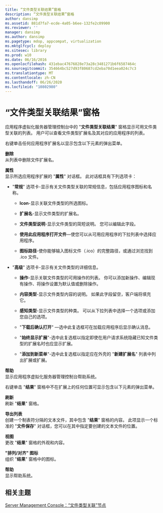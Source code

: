 ```yaml
---
title: “文件类型关联结果”窗格
description: “文件类型关联结果”窗格
author: dansimp
ms.assetid: 881d7fa7-ecde-4a05-b6ee-132fe2c09900
ms.reviewer: ''
manager: dansimp
ms.author: dansimp
ms.pagetype: mdop, appcompat, virtualization
ms.mktglfcycl: deploy
ms.sitesec: library
ms.prod: w10
ms.date: 06/16/2016
ms.openlocfilehash: 431ebac47676828e73a28c3481271b6f6587464c
ms.sourcegitcommit: 354664bc527d93f80687cd2eba70d1eea024c7c3
ms.translationtype: MT
ms.contentlocale: zh-CN
ms.lasthandoff: 06/26/2020
ms.locfileid: "10802980"
---
```

# “文件类型关联结果”窗格


应用程序虚拟化服务器管理控制台中的 "**文件类型关联结果**" 窗格显示可用文件类型关联的列表。 用户可以查看文件类型扩展名及其对应的应用程序的列表。

右键单击任何应用程序扩展名以显示包含以下元素的弹出菜单。

<a href="" id="delete"></a>**删除**  
从列表中删除文件扩展名。

<a href="" id="properties"></a>**属性**  
显示所选应用程序扩展的 "**属性**" 对话框。 此对话框具有下列选项卡：

-   "**常规**" 选项卡-显示有关文件类型关联的常规信息，包括应用程序图标和名称。

    -   **Icon**-显示关联文件类型的所选图标。

    -   **扩展名**-显示文件类型的扩展名。

    -   **文件类型说明**-显示文件类型的简短说明。 您可以编辑此字段。

    -   **使用此应用程序打开文件**—使您可以从可用应用程序的下拉列表中选择应用程序。

    -   **图标路径**-使你能够输入图标文件（.ico）的完整路径，或通过浏览找到 .ico 文件。

-   "**高级**" 选项卡-显示有关文件类型的详细信息。

    -   **操作**-显示关联文件类型的可用操作的列表。 你可以添加新操作、编辑现有操作、将操作设置为默认值或删除操作。

    -   **内容类型**-显示文件类型内容的说明。 如果此字段留空，客户端将填充它。

    -   **感知类型**-显示文件类型的种类。 可以从下拉列表中选择一个选项或添加您自己的选项。

    -   "**下载后确认打开**" —选中此复选框可在加载应用程序后显示确认消息。

    -   "**始终显示扩展**"-选中此复选框以指定即使在用户请求系统隐藏已知文件类型的扩展名时也应显示扩展。

    -   "**添加到新菜单**"-选中此复选框以指定应在外壳的 "**新建扩展名**" 列表中列出扩展或扩展。

<a href="" id="help"></a>**帮助**  
显示应用程序虚拟化服务器管理控制台帮助系统。

右键单击 "**结果**" 窗格中不在扩展上的任何位置可显示包含以下元素的弹出菜单。

<a href="" id="refresh"></a>**刷新**  
刷新 "**结果**" 窗格。

<a href="" id="export-list"></a>**导出列表**  
创建一个制表符分隔的文本文件，其中包含 "**结果**" 窗格的内容。 此项显示一个标准的 "**文件保存**" 对话框，您可以在其中指定要创建的文本文件的位置。

<a href="" id="view"></a>**视图**  
更改 "**结果**" 窗格的外观和内容。

<a href="" id="arrange-line-up-icons"></a>**"排列/对齐" 图标**  
组织 "**结果**" 窗格中的图标。

<a href="" id="help"></a>**帮助**  
显示帮助系统。

## 相关主题


[Server Management Console：“文件类型关联”节点](server-management-console-file-type-associations-node.md)

 

 





